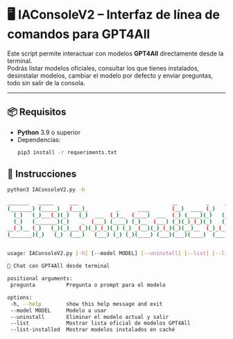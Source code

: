 # 🖥️ IAConsoleV2 – Interfaz de línea de comandos para GPT4All

Este script permite interactuar con modelos **GPT4All** directamente desde la terminal.  
Podrás listar modelos oficiales, consultar los que tienes instalados, desinstalar modelos, cambiar el modelo por defecto y enviar preguntas, todo sin salir de la consola.

---

## 📦 Requisitos
- **Python** 3.9 o superior  
- Dependencias:
  ```bash
  pip3 install -r requeriments.txt
  
## 📖 Instrucciones
 ```bash
python3 IAConsoleV2.py -h

 _______   _____     ___                              __         _     _    ____
(_______) (_____)  _(___)_         _      ____       (__)  ____ (_)   (_) _(____)
   (_)   (_)___(_)(_)   (_)  ___  (_)__  (____)  ___  (_) (____)(_)   (_)(_) _(_)
   (_)   (_______)(_)    _  (___) (____) (_)__  (___) (_)(_)_(_)(_)   (_)  _(_)
 __(_)__ (_)   (_)(_)___(_)(_)_(_)(_) (_) _(__)(_)_(_)(_)(__)__  (_)_(_)  (_)___
(_______)(_)   (_)  (___)   (___) (_) (_)(____) (___)(___)(____)  (___)  (______)
                                                                                                                                                                                         

usage: IAConsoleV2.py [-h] [--model MODEL] [--uninstall] [--list] [--list-installed] ...

💬 Chat con GPT4All desde terminal

positional arguments:
  pregunta          Pregunta o prompt para el modelo

options:
  -h, --help        show this help message and exit
  --model MODEL     Modelo a usar
  --uninstall       Eliminar el modelo actual y salir
  --list            Mostrar lista oficial de modelos GPT4All
  --list-installed  Mostrar modelos instalados en caché

